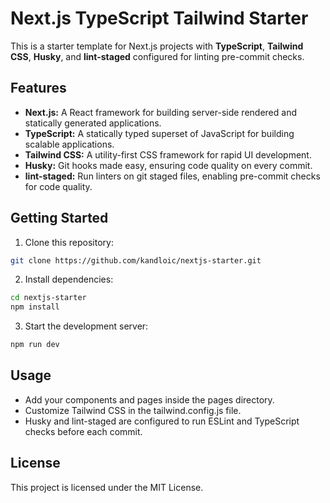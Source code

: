 # Next.js TypeScript Tailwind Starter
This is a starter template for Next.js projects with **TypeScript**, **Tailwind CSS**, **Husky**, and **lint-staged** configured for linting pre-commit checks.

## Features
* **Next.js:** A React framework for building server-side rendered and statically generated applications.
* **TypeScript:** A statically typed superset of JavaScript for building scalable applications.
* **Tailwind CSS:** A utility-first CSS framework for rapid UI development.
* **Husky:** Git hooks made easy, ensuring code quality on every commit.
* **lint-staged:** Run linters on git staged files, enabling pre-commit checks for code quality.

## Getting Started
1. Clone this repository:
```bash
git clone https://github.com/kandloic/nextjs-starter.git
```
2. Install dependencies:
```bash
cd nextjs-starter
npm install
```
3. Start the development server:
```bash
npm run dev
```

## Usage
* Add your components and pages inside the pages directory.
* Customize Tailwind CSS in the tailwind.config.js file.
* Husky and lint-staged are configured to run ESLint and TypeScript checks before each commit.

## License
This project is licensed under the MIT License.
